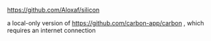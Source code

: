 https://github.com/Aloxaf/silicon

a local-only version of https://github.com/carbon-app/carbon , which requires an internet connection